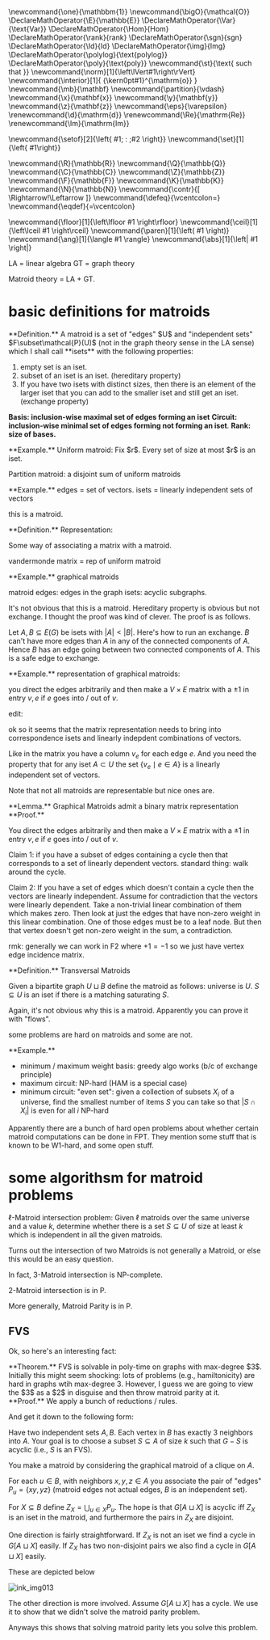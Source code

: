 \newcommand{\one}{\mathbbm{1}}
\newcommand{\bigO}{\mathcal{O}}
\DeclareMathOperator{\E}{\mathbb{E}}
\DeclareMathOperator{\Var}{\text{Var}}
\DeclareMathOperator{\Hom}{Hom}
\DeclareMathOperator{\rank}{rank}
\DeclareMathOperator{\sgn}{sgn}
\DeclareMathOperator{\Id}{Id}
\DeclareMathOperator{\img}{Img}
\DeclareMathOperator{\polylog}{\text{polylog}}
\DeclareMathOperator{\poly}{\text{poly}}
\newcommand{\st}{\text{ such that }}
\newcommand{\norm}[1]{\left\lVert#1\right\rVert}
\newcommand{\interior}[1]{ {\kern0pt#1}^{\mathrm{o}} }
\newcommand{\mb}{\mathbf}
\newcommand{\partition}{\vdash}
\newcommand{\x}{\mathbf{x}}
\newcommand{\y}{\mathbf{y}}
\newcommand{\z}{\mathbf{z}}
\newcommand{\eps}{\varepsilon}
\renewcommand{\d}{\mathrm{d}}
\renewcommand{\Re}{\mathrm{Re}}
\renewcommand{\Im}{\mathrm{Im}}

\newcommand{\setof}[2]{\left\{ #1\; : \;#2 \right\}}
\newcommand{\set}[1]{\left\{ #1\right\}}

\newcommand{\R}{\mathbb{R}}
\newcommand{\Q}{\mathbb{Q}}
\newcommand{\C}{\mathbb{C}}
\newcommand{\Z}{\mathbb{Z}}
\newcommand{\F}{\mathbb{F}}
\newcommand{\K}{\mathbb{K}}
\newcommand{\N}{\mathbb{N}}
\newcommand{\contr}{\[ \Rightarrow\!\Leftarrow \]}
\newcommand{\defeq}{\vcentcolon=}
\newcommand{\eqdef}{=\vcentcolon}

\newcommand{\floor}[1]{\left\lfloor #1 \right\rfloor}
\newcommand{\ceil}[1]{\left\lceil #1 \right\rceil}
\newcommand{\paren}[1]{\left( #1 \right)}
\newcommand{\ang}[1]{\langle #1 \rangle}
\newcommand{\abs}[1]{\left| #1 \right|}


LA = linear algebra
GT = graph theory

Matroid theory = LA + GT.

# basic definitions for matroids 

<div class="defn envbox">**Definition.**
A matroid is a set of "edges" $U$ and "independent sets"
$F\subset\mathcal{P}(U)$ (not in the graph theory sense in the LA
sense) which I shall call **isets** with the following
properties:

1. empty set is an iset.
2. subset of an iset is an iset. (hereditary property)
3. If you have two isets with distinct sizes, then there is an
   element of the larger iset that you can add to the smaller
   iset and still get an iset. (exchange property)

**Basis: inclusion-wise maximal set of edges forming an iset** 
**Circuit: inclusion-wise minimal set of edges forming not
forming an iset**.
**Rank: size of bases.**

</div>

<div class="ex envbox">**Example.**
Uniform matroid: 
Fix $r$.
Every set of size at most $r$ is an iset.

Partition matroid:
a disjoint sum of uniform matroids
</div>

<div class="ex envbox">**Example.**
edges = set of vectors.
isets = linearly independent sets of vectors

this is a matroid.
</div>

<div class="defn envbox">**Definition.**
Representation: 

Some way of associating a matrix with a matroid.

vandermonde matrix = rep of uniform matroid

</div>

<div class="ex envbox">**Example.**
graphical matroids

matroid edges: edges in the graph
isets: acyclic subgraphs.

It's not obvious that this is a matroid. 
Hereditary property is obvious but not exchange.
I thought the proof was
kind of clever. 
The proof is as follows.

Let $A,B \subseteq E(G)$ be isets with $|A|< |B|$.
Here's how to run an exchange.
$B$ can't have more edges than $A$ in any of the connected
components of $A$. Hence $B$ has an edge going between two
connected components of $A$. This is a safe edge to exchange.

</div>

<div class="ex envbox">**Example.**
representation of graphical matroids:

you direct the edges arbitrarily and then make a $V\times E$ matrix
with a $\pm 1$ in entry  $v,e$ if $e$ goes into / out of $v$.


edit:

ok so it seems that the matrix representation needs to bring into
correspondence isets and linearly indepdent combinations of
vectors.

Like in the matrix you have a column $v_e$ for each edge $e$.
And you need the property that for any iset $A\subset U$ the set
$\{v_e \mid e\in A\}$ is a linearly independent set of vectors.

Note that not all matroids are representable but nice ones are.

</div>

<div class="lem envbox">**Lemma.**
Graphical Matroids admit a binary matrix representation
</div>
<div class="pf envbox">**Proof.**

You direct the edges arbitrarily and then make a $V\times E$ matrix
with a $\pm 1$ in entry  $v,e$ if $e$ goes into / out of $v$.

Claim 1: 
if you have a subset of edges containing a cycle then that
corresponds to a set of linearly dependent vectors.
standard thing: walk around the cycle.

Claim 2: 
If you have a set of edges which doesn't contain a cycle then
the vectors are linearly independent. 
Assume for contradiction that the vectors were linearly
dependent. Take a non-trivial linear combination of them which
makes zero.
Then look at just the edges that have non-zero weight in this
linear combination. 
One of those edges must be to a leaf node.
But then that vertex doesn't get non-zero weight in the sum, a
contradiction.


rmk: 
generally we can work in F2 where $+1=-1$ so we just have vertex
edge incidence matrix.

</div>

<div class="defn envbox">**Definition.**
Transversal Matroids

Given a bipartite graph $U\sqcup B$ define the matroid as
follows:
universe is $U$.
$S\subseteq U$ is an iset if there is a matching saturating $S$.

Again, it's not obvious why this is a matroid.
Apparently you can prove it with "flows".

</div>

some problems are hard on matroids and some are not.

<div class="ex envbox">**Example.**

- minimum / maximum weight basis: greedy algo works (b/c of exchange
    principle)
- maximum circuit: NP-hard (HAM is a special case)
- minimum circuit: "even set": given a collection of subsets $X_i$ of a universe, find the smallest number of items $S$ you can take so that $|S\cap X_i|$ is even for all $i$ NP-hard

Apparently there are a bunch of hard open problems about whether
certain matroid computations can be done in FPT.
They mention some stuff that is known to be W1-hard, and some
open stuff.

</div>

# some algorithsm  for matroid problems

$\ell$-Matroid intersection problem:
Given $\ell$ matroids over the same universe and a value $k$,
determine whether there is a set $S\subseteq U$ of size at least
$k$ which is independent in all the given matroids.

Turns out the intersection of two Matroids is not generally a
Matroid, or else this would be an easy question.

In fact, 3-Matroid intersection is NP-complete.

2-Matroid intersection is in P.

More generally, Matroid Parity is in P.

## FVS

Ok, so here's an interesting fact: 

<div class="thm envbox">**Theorem.**
FVS is solvable in poly-time on graphs with max-degree $3$. 
</div>
Initially this might seem shocking: lots of problems (e.g.,
hamiltonicity) are hard in graphs wtih max-degree 3. 
However, I guess we are going to view the $3$ as a $2$ in
disguise and then throw matroid parity at it. 

<div class="pf envbox">**Proof.**
We apply a bunch of reductions / rules.

And get it down to the following form:

Have two independent sets $A,B$. Each vertex in  $B$ has exactly
$3$ neighbors into $A$. Your goal is to choose a subset
$S\subseteq A$ of size $k$ such that $G-S$ is acyclic (i.e., $S$
is an FVS).

You make a matroid by considering the graphical matroid of a
clique on $A$.

For each $u\in B$, with neighbors $x,y,z\in A$ you associate the
pair of "edges" $P_u = \{xy,yz\}$ (matroid edges not actual edges, $B$ is
an independent set).

For $X\subseteq B$ define  $Z_X = \bigcup_{u\in X} P_u$.
The hope is that $G[A\sqcup X]$ is acyclic iff $Z_X$ is an iset
in the matroid, and furthermore the pairs in $Z_X$ are disjoint.

One direction is fairly straightforward. 
If $Z_X$ is not an iset we find a cycle in  $G[A\sqcup X]$
easily.
If $Z_X$ has two non-disjoint pairs we also find a cycle in
$G[A\sqcup X]$ easily.

These are depicted below

![ink_img013](src/images/ink_img013.png)

The other direction is more involved. 
Assume $G[A\sqcup X]$ has a cycle. We use it to show that we
didn't solve the matroid parity problem.

Anyways this shows that solving matroid parity lets you solve
this problem.

</div>

